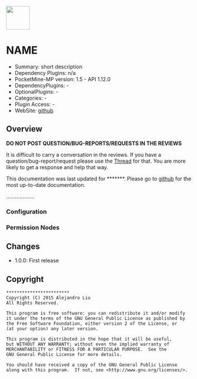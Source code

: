 <img src="https://raw.githubusercontent.com/alejandroliu/pocketmine-plugins/master/Media/****************.png" style="width:64px;height:64px" width="64" height="64"/>

# NAME

* Summary: short description
* Dependency Plugins: n/a
* PocketMine-MP version: 1.5 - API 1.12.0
* DependencyPlugins: -
* OptionalPlugins: -
* Categories: -
* Plugin Access: -
* WebSite: [github](https://github.com/alejandroliu/pocketmine-plugins/tree/master/*****************)

## Overview

**DO NOT POST QUESTION/BUG-REPORTS/REQUESTS IN THE REVIEWS**

It is difficult to carry a conversation in the reviews.  If you have a
question/bug-report/request please use the
[Thread](http://forums.pocketmine.net/threads/************) for
that.  You are more likely to get a response and help that way.

This documentation was last updated for *******.  Please go to
[github](https://github.com/alejandroliu/pocketmine-plugins/tree/master/************)
for the most up-to-date documentation.

...................

### Configuration

### Permission Nodes

## Changes

* 1.0.0: First release

## Copyright

    ************************
    Copyright (C) 2015 Alejandro Liu
    All Rights Reserved.

    This program is free software: you can redistribute it and/or modify
    it under the terms of the GNU General Public License as published by
    the Free Software Foundation, either version 2 of the License, or
    (at your option) any later version.

    This program is distributed in the hope that it will be useful,
    but WITHOUT ANY WARRANTY; without even the implied warranty of
    MERCHANTABILITY or FITNESS FOR A PARTICULAR PURPOSE.  See the
    GNU General Public License for more details.

    You should have received a copy of the GNU General Public License
    along with this program.  If not, see <http://www.gnu.org/licenses/>.


